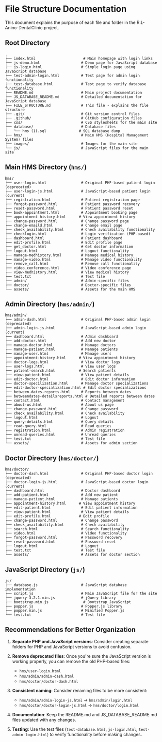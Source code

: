 # File Structure Documentation

This document explains the purpose of each file and folder in the R.L-Anino-DentalClinic project.

## Root Directory

```
.
├── index.html                      # Main homepage with login links
├── js-demo.html                   # Demo page for JavaScript database
├── js-login.html                  # Simple login page using JavaScript database
├── test-admin-login.html          # Test page for admin login functionality
├── test-database.html             # Test page to verify database functionality
├── README.md                      # Main project documentation
├── JS_DATABASE_README.md          # Detailed documentation for JavaScript database
├── FILE_STRUCTURE.md              # This file - explains the file structure
├── .git/                          # Git version control files
├── .github/                       # GitHub configuration files
├── css/                           # CSS stylesheets for the main site
├── database/                      # Database files
│   └── hms (1).sql               # SQL database dump
├── hms/                           # Main HMS (Hospital Management System) files
├── images/                        # Images for the main site
└── js/                            # JavaScript files for the main site
```

## Main HMS Directory (`hms/`)

```
hms/
├── user-login.html                # Original PHP-based patient login (deprecated)
├── user-login-js.html             # JavaScript-based patient login (current)
├── registration.html              # Patient registration page
├── forgot-password.html           # Patient password recovery
├── reset-password.html            # Patient password reset
├── book-appointment.html          # Appointment booking page
├── appointment-history.html      # View appointment history
├── change-password.html           # Change password page
├── change-emaild.html             # Change email page
├── check_availability.html        # Check availability functionality
├── checklogin.html                # Login verification (PHP-based)
├── dashboard.html                 # Patient dashboard
├── edit-profile.html              # Edit profile page
├── get_doctor.html                # Get doctor information
├── logout.html                    # Logout functionality
├── manage-medhistory.html         # Manage medical history
├── manage-video.html              # Manage video functionality
├── remove_call.html               # Remove call functionality
├── video_conference.html          # Video conference page
├── view-medhistory.html           # View medical history
├── test.txt                       # Test file
├── admin/                         # Admin-specific files
├── doctor/                        # Doctor-specific files
└── assets/                        # Assets for the main HMS
```

## Admin Directory (`hms/admin/`)

```
hms/admin/
├── admin-dash.html                # Original PHP-based admin login (deprecated)
├── admin-login-js.html            # JavaScript-based admin login (current)
├── dashboard.html                 # Admin dashboard
├── add-doctor.html                # Add new doctor
├── manage-doctor.html             # Manage doctors
├── manage-patient.html            # Manage patients
├── manage-user.html               # Manage users
├── appointment-history.html      # View appointment history
├── doctor-logs.html               # View doctor logs
├── user-logs.html                 # View user logs
├── patient-search.html           # Search patients
├── view-patient.html              # View patient details
├── edit-doctor.html               # Edit doctor information
├── doctor-specilization.html      # Manage doctor specializations
├── edit-doctor-specialization.html # Edit doctor specializations
├── between-dates-reports.html     # Reports between dates
├── betweendates-detailsreports.html # Detailed reports between dates
├── contact.html                   # Contact management
├── about-us.html                  # About us page
├── change-password.html           # Change password
├── check_availability.html        # Check availability
├── logout.html                    # Logout
├── query-details.html             # Query details
├── read-query.html                # Read queries
├── registration.html              # Admin registration
├── unread-queries.html            # Unread queries
├── test.txt                       # Test file
└── assets/                        # Assets for admin section
```

## Doctor Directory (`hms/doctor/`)

```
hms/doctor/
├── doctor-dash.html               # Original PHP-based doctor login (deprecated)
├── doctor-login-js.html           # JavaScript-based doctor login (current)
├── dashboard.html                 # Doctor dashboard
├── add-patient.html               # Add new patient
├── manage-patient.html            # Manage patients
├── appointment-history.html      # View appointment history
├── edit-patient.html              # Edit patient information
├── view-patient.html              # View patient details
├── edit-profile.html             # Edit profile
├── change-password.html           # Change password
├── check_availability.html        # Check availability
├── search.html                    # Search functionality
├── video.html                     # Video functionality
├── forgot-password.html           # Password recovery
├── reset-password.html            # Password reset
├── logout.html                    # Logout
├── test.txt                       # Test file
└── assets/                        # Assets for doctor section
```

## JavaScript Directory (`js/`)

```
js/
├── database.js                    # JavaScript database implementation
├── script.js                      # Main JavaScript file for the site
├── jquery-3.2.1.min.js            # jQuery library
├── bootstrap.min.js                # Bootstrap JavaScript
├── popper.js                      # Popper.js library
├── popper.min.js                  # Minified Popper.js
└── test.txt                       # Test file
```

## Recommendations for Better Organization

1. **Separate PHP and JavaScript versions**: Consider creating separate folders for PHP and JavaScript versions to avoid confusion.

2. **Remove deprecated files**: Once you're sure the JavaScript version is working properly, you can remove the old PHP-based files:
   - `hms/user-login.html`
   - `hms/admin/admin-dash.html`
   - `hms/doctor/doctor-dash.html`

3. **Consistent naming**: Consider renaming files to be more consistent:
   - `hms/admin/admin-login-js.html` → `hms/admin/login.html`
   - `hms/doctor/doctor-login-js.html` → `hms/doctor/login.html`

4. **Documentation**: Keep the README.md and JS_DATABASE_README.md files updated with any changes.

5. **Testing**: Use the test files (`test-database.html`, `js-login.html`, `test-admin-login.html`) to verify functionality before making changes.